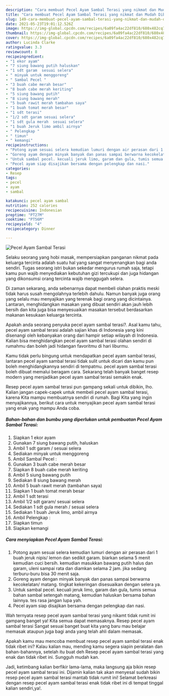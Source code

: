 ```yaml
---
description: "Cara membuat Pecel Ayam Sambal Terasi yang nikmat dan Mudah Dibuat"
title: "Cara membuat Pecel Ayam Sambal Terasi yang nikmat dan Mudah Dibuat"
slug: 149-cara-membuat-pecel-ayam-sambal-terasi-yang-nikmat-dan-mudah-dibuat
date: 2021-05-23T19:01:12.526Z
image: https://img-global.cpcdn.com/recipes/6a09fa4ac22df810/680x482cq70/pecel-ayam-sambal-terasi-foto-resep-utama.jpg
thumbnail: https://img-global.cpcdn.com/recipes/6a09fa4ac22df810/680x482cq70/pecel-ayam-sambal-terasi-foto-resep-utama.jpg
cover: https://img-global.cpcdn.com/recipes/6a09fa4ac22df810/680x482cq70/pecel-ayam-sambal-terasi-foto-resep-utama.jpg
author: Lucinda Clarke
ratingvalue: 3.3
reviewcount: 8
recipeingredient:
- "1 ekor ayam"
- "7 siung bawang putih haluskan"
- "1 sdt garam  sesuai selera"
- " minyak untuk menggoreng"
- " Sambal Pecel "
- "3 buah cabe merah besar"
- "8 buah cabe merah keriting"
- "5 siung bawang putih"
- "8 siung bawang merah"
- "5 buah rawit merah tambahan saya"
- "1 buah tomat merah besar"
- "1 sdt terasi"
- "1/2 sdt garam sesuai selera"
- "1 sdt gula merah  sesuai selera"
- "1 buah Jeruk limo ambil airnya"
- " Pelengkap "
- " timun"
- " kemangi"
recipeinstructions:
- "Potong ayam sesuai selera kemudian lumuri dengan air perasan dari 1 buah jeruk nipis/ lemon dan sedikit garam. biarkan selama 5 menit kemudian cuci bersih. kemudian masukkan bawang putih halus dan garam, uleni sampai rata dan diamkan selama 2 jam. jika sedang terburu-buru bisa 30 menit saja."
- "Goreng ayam dengan minyak banyak dan panas sampai berwarna kecokelatan/ matang. tingkat kekeringan disesuaikan dengan selera ya."
- "Untuk sambal pecel. kecuali jeruk limo, garam dan gula, tumis semua bahan sambal setengah matang, kemudian haluskan bersama bahan lainnya. tes rasa jangan lupa yah."
- "Pecel ayam siap disajikan bersama dengan pelengkap dan nasi."
categories:
- Resep
tags:
- pecel
- ayam
- sambal

katakunci: pecel ayam sambal 
nutrition: 252 calories
recipecuisine: Indonesian
preptime: "PT27M"
cooktime: "PT56M"
recipeyield: "4"
recipecategory: Dinner

---
```



![Pecel Ayam Sambal Terasi](https://img-global.cpcdn.com/recipes/6a09fa4ac22df810/680x482cq70/pecel-ayam-sambal-terasi-foto-resep-utama.jpg)

Selaku seorang yang hobi masak, mempersiapkan panganan nikmat pada keluarga tercinta adalah suatu hal yang sangat menyenangkan bagi anda sendiri. Tugas seorang istri bukan sekedar mengurus rumah saja, tetapi kamu pun wajib menyediakan kebutuhan gizi tercukupi dan juga hidangan yang dikonsumsi orang tercinta wajib menggugah selera.

Di zaman  sekarang, anda sebenarnya dapat membeli olahan praktis meski tidak harus susah mengolahnya terlebih dahulu. Namun banyak juga orang yang selalu mau menyajikan yang terenak bagi orang yang dicintainya. Lantaran, menghidangkan masakan yang dibuat sendiri akan jauh lebih bersih dan kita juga bisa menyesuaikan masakan tersebut berdasarkan makanan kesukaan keluarga tercinta. 



Apakah anda seorang penyuka pecel ayam sambal terasi?. Asal kamu tahu, pecel ayam sambal terasi adalah sajian khas di Indonesia yang kini disenangi oleh kebanyakan orang dari hampir setiap wilayah di Indonesia. Kalian bisa menghidangkan pecel ayam sambal terasi olahan sendiri di rumahmu dan boleh jadi hidangan favoritmu di hari liburmu.

Kamu tidak perlu bingung untuk mendapatkan pecel ayam sambal terasi, lantaran pecel ayam sambal terasi tidak sulit untuk dicari dan kamu pun boleh menghidangkannya sendiri di tempatmu. pecel ayam sambal terasi boleh dibuat memalui beragam cara. Sekarang telah banyak banget resep modern yang menjadikan pecel ayam sambal terasi semakin enak.

Resep pecel ayam sambal terasi pun gampang sekali untuk dibikin, lho. Kalian jangan capek-capek untuk membeli pecel ayam sambal terasi, karena Kita mampu membuatnya sendiri di rumah. Bagi Kita yang ingin menyajikannya, berikut cara untuk menyajikan pecel ayam sambal terasi yang enak yang mampu Anda coba.

<!--inarticleads1-->

##### Bahan-bahan dan bumbu yang diperlukan untuk pembuatan Pecel Ayam Sambal Terasi:

1. Siapkan 1 ekor ayam
1. Gunakan 7 siung bawang putih, haluskan
1. Ambil 1 sdt garam / sesuai selera
1. Sediakan  minyak untuk menggoreng
1. Ambil  Sambal Pecel :
1. Gunakan 3 buah cabe merah besar
1. Siapkan 8 buah cabe merah keriting
1. Ambil 5 siung bawang putih
1. Sediakan 8 siung bawang merah
1. Ambil 5 buah rawit merah (tambahan saya)
1. Siapkan 1 buah tomat merah besar
1. Ambil 1 sdt terasi
1. Ambil 1/2 sdt garam/ sesuai selera
1. Sediakan 1 sdt gula merah / sesuai selera
1. Sediakan 1 buah Jeruk limo, ambil airnya
1. Ambil  Pelengkap :
1. Siapkan  timun
1. Siapkan  kemangi




<!--inarticleads2-->

##### Cara menyiapkan Pecel Ayam Sambal Terasi:

1. Potong ayam sesuai selera kemudian lumuri dengan air perasan dari 1 buah jeruk nipis/ lemon dan sedikit garam. biarkan selama 5 menit kemudian cuci bersih. kemudian masukkan bawang putih halus dan garam, uleni sampai rata dan diamkan selama 2 jam. jika sedang terburu-buru bisa 30 menit saja.
1. Goreng ayam dengan minyak banyak dan panas sampai berwarna kecokelatan/ matang. tingkat kekeringan disesuaikan dengan selera ya.
1. Untuk sambal pecel. kecuali jeruk limo, garam dan gula, tumis semua bahan sambal setengah matang, kemudian haluskan bersama bahan lainnya. tes rasa jangan lupa yah.
1. Pecel ayam siap disajikan bersama dengan pelengkap dan nasi.




Wah ternyata resep pecel ayam sambal terasi yang nikamt tidak rumit ini gampang banget ya! Kita semua dapat memasaknya. Resep pecel ayam sambal terasi Sangat sesuai banget buat kita yang baru mau belajar memasak ataupun juga bagi anda yang telah ahli dalam memasak.

Apakah kamu mau mencoba membuat resep pecel ayam sambal terasi enak tidak ribet ini? Kalau kalian mau, mending kamu segera siapin peralatan dan bahan-bahannya, setelah itu buat deh Resep pecel ayam sambal terasi yang enak dan tidak ribet ini. Sungguh mudah kan. 

Jadi, ketimbang kalian berfikir lama-lama, maka langsung aja bikin resep pecel ayam sambal terasi ini. Dijamin kalian tak akan menyesal sudah bikin resep pecel ayam sambal terasi mantab tidak rumit ini! Selamat berkreasi dengan resep pecel ayam sambal terasi enak tidak ribet ini di tempat tinggal kalian sendiri,ya!.

